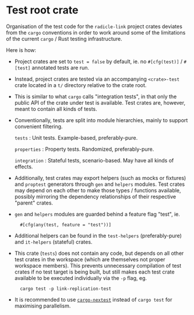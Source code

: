 # Test root crate

Organisation of the test code for the `radicle-link` project crates deviates
from the `cargo` conventions in order to work around some of the limitations of
the current `cargo` / Rust testing infrastructure.

Here is how:

- Project crates are set to `test = false` by default, ie. no `#[cfg(test)]` /
  `#[test]` annotated tests are run.

- Instead, project crates are tested via an accompanying `<crate>-test` crate
  located in a `t/` directory relative to the crate root.

- This is similar to what `cargo` calls "integration tests", in that only the
  public API of the crate under test is available. Test crates are, however,
  meant to contain all kinds of tests.

- Conventionally, tests are split into module hierarchies, mainly to support
  convenient filtering.

    `tests`
    : Unit tests. Example-based, preferably-pure.

    `properties`
    : Property tests. Randomized, preferably-pure.

    `integration`
    : Stateful tests, scenario-based. May have all kinds of effects.

- Additionally, test crates may export helpers (such as mocks or fixtures) and
  `proptest` generators through `gen` and `helpers` modules. Test crates may
  depend on each other to make those types / functions available, possibly
  mirroring the dependency relationships of their respective "parent" crates.

- `gen` and `helpers` modules are guarded behind a feature flag "test", ie.

        #[cfg(any(test, feature = "test"))]

- Additional helpers can be found in the `test-helpers` (preferably-pure) and
  `it-helpers` (stateful) crates.

- This crate (`tests`) does not contain any code, but depends on all other test
  crates in the workspace (which are themselves not proper workspace members).
  This prevents unnecessary compilation of test crates if no test target is
  being built, but still makes each test crate available to be executed
  individually via the `-p` flag, eg.

        cargo test -p link-replication-test

- It is recommended to use [`cargo-nextest`](https://nexte.st) instead of `cargo
  test` for maximising parallelism.
